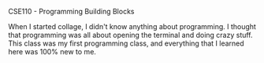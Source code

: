 CSE110 - Programming Building Blocks

When I started collage, I didn't know anything about programming. I thought that programming was all about opening the terminal and doing crazy stuff. This class was my first programming class, and everything that I learned here was 100% new to me.

